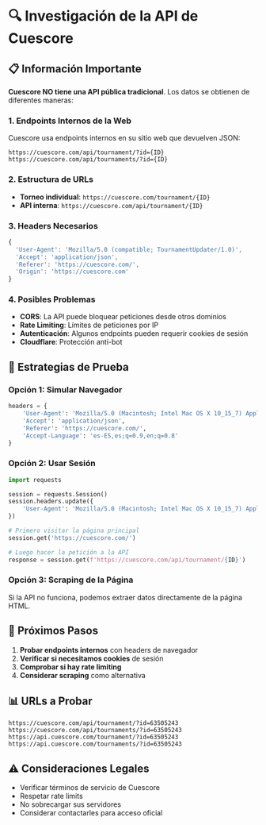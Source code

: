 # 🔍 Investigación de la API de Cuescore

## 📋 Información Importante

**Cuescore NO tiene una API pública tradicional**. Los datos se obtienen de diferentes maneras:

### 1. **Endpoints Internos de la Web**

Cuescore usa endpoints internos en su sitio web que devuelven JSON:

```
https://cuescore.com/api/tournament/?id={ID}
https://cuescore.com/api/tournaments/?id={ID}
```

### 2. **Estructura de URLs**

- **Torneo individual**: `https://cuescore.com/tournament/{ID}`
- **API interna**: `https://cuescore.com/api/tournament/{ID}`

### 3. **Headers Necesarios**

```javascript
{
  'User-Agent': 'Mozilla/5.0 (compatible; TournamentUpdater/1.0)',
  'Accept': 'application/json',
  'Referer': 'https://cuescore.com/',
  'Origin': 'https://cuescore.com'
}
```

### 4. **Posibles Problemas**

- **CORS**: La API puede bloquear peticiones desde otros dominios
- **Rate Limiting**: Límites de peticiones por IP
- **Autenticación**: Algunos endpoints pueden requerir cookies de sesión
- **Cloudflare**: Protección anti-bot

## 🧪 Estrategias de Prueba

### Opción 1: Simular Navegador

```python
headers = {
    'User-Agent': 'Mozilla/5.0 (Macintosh; Intel Mac OS X 10_15_7) AppleWebKit/537.36',
    'Accept': 'application/json',
    'Referer': 'https://cuescore.com/',
    'Accept-Language': 'es-ES,es;q=0.9,en;q=0.8'
}
```

### Opción 2: Usar Sesión

```python
import requests

session = requests.Session()
session.headers.update({
    'User-Agent': 'Mozilla/5.0 (Macintosh; Intel Mac OS X 10_15_7) AppleWebKit/537.36'
})

# Primero visitar la página principal
session.get('https://cuescore.com/')

# Luego hacer la petición a la API
response = session.get(f'https://cuescore.com/api/tournament/{ID}')
```

### Opción 3: Scraping de la Página

Si la API no funciona, podemos extraer datos directamente de la página HTML.

## 🔧 Próximos Pasos

1. **Probar endpoints internos** con headers de navegador
2. **Verificar si necesitamos cookies** de sesión
3. **Comprobar si hay rate limiting**
4. **Considerar scraping** como alternativa

## 📊 URLs a Probar

```
https://cuescore.com/api/tournament/?id=63505243
https://cuescore.com/api/tournaments/?id=63505243
https://api.cuescore.com/tournament/?id=63505243
https://api.cuescore.com/tournaments/?id=63505243
```

## ⚠️ Consideraciones Legales

- Verificar términos de servicio de Cuescore
- Respetar rate limits
- No sobrecargar sus servidores
- Considerar contactarles para acceso oficial
